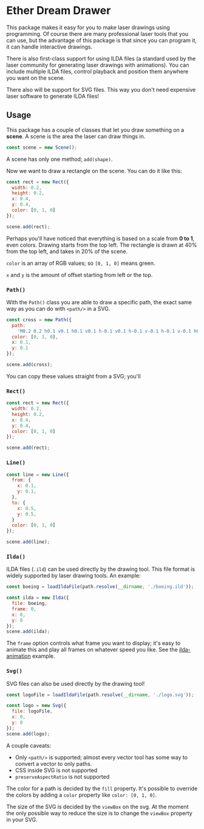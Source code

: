 # Ether Dream Drawer

This package makes it easy for you to make laser drawings using programming. Of course there are many professional laser tools that you can use, but the advantage of this package is that since you can program it, it can handle interactive drawings.

There is also first-class support for using ILDA files (a standard used by the laser community for generating laser drawings with animations). You can include multiple ILDA files, control playback and position them anywhere you want on the scene.

There also will be support for SVG files. This way you don't need expensive laser software to generate ILDA files!

## Usage

This package has a couple of classes that let you draw something on a **scene**. A scene is the area the laser can draw things in.

```js
const scene = new Scene();
```

A scene has only one method; `add(shape)`.

Now we want to draw a rectangle on the scene. You can do it like this:

```js
const rect = new Rect({
  width: 0.2,
  height: 0.2,
  x: 0.4,
  y: 0.4,
  color: [0, 1, 0]
});

scene.add(rect);
```

Perhaps you'll have noticed that everything is based on a scale from **0 to 1**, even colors. Drawing starts from the top left. The rectangle is drawn at 40% from the top left, and takes in 20% of the scene.

`color` is an array of RGB values; so `[0, 1, 0]` means green.

`x` and `y` is the amount of offset starting from left or the top.

### `Path()`

With the `Path()` class you are able to draw a specific path, the exact same way as you can do with `<path/>` in a SVG.

```js
const cross = new Path({
  path:
    'M0.2 0.2 h0.1 v0.1 h0.1 v0.1 h-0.1 v0.1 h-0.1 v-0.1 h-0.1 v-0.1 h0.1 z',
  color: [0, 1, 0],
  x: 0.1,
  y: 0.1
});

scene.add(cross);
```

You can copy these values straight from a SVG; you'll

### `Rect()`

```js
const rect = new Rect({
  width: 0.2,
  height: 0.2,
  x: 0.4,
  y: 0.4,
  color: [0, 1, 0]
});

scene.add(rect);
```

### `Line()`

```js
const line = new Line({
  from: {
    x: 0.1,
    y: 0.1,
  },
  to: {
    x: 0.5,
    y: 0.5,
  }
  color: [0, 1, 0]
});

scene.add(line);
```

### `Ilda()`

ILDA files (`.ild`) can be used directly by the drawing tool. This file format is widely supported by laser drawing tools. An example:

```js
const boeing = loadIldaFile(path.resolve(__dirname, './boeing.ild'));

const ilda = new Ilda({
  file: boeing,
  frame: 0,
  x: 0,
  y: 0
});
scene.add(ilda);
```

The `frame` option controls what frame you want to display; it's easy to animate this and play all frames on whatever speed you like. See the [ilda-animation](https://github.com/Volst/ether-dream-tools/tree/master/examples/ilda-animation) example.

### `Svg()`

SVG files can also be used directly by the drawing tool!

```js
const logoFile = loadIldaFile(path.resolve(__dirname, './logo.svg'));

const logo = new Svg({
  file: logoFile,
  x: 0,
  y: 0
});
scene.add(logo);
```

A couple caveats:

- Only `<path/>` is supported; almost every vector tool has some way to convert a vector to only paths.
- CSS inside SVG is not supported
- `preserveAspectRatio` is not supported

The color for a path is decided by the `fill` property. It's possible to override the colors by adding a `color` property like `color: [0, 1, 0]`.

The size of the SVG is decided by the `viewBox` on the svg. At the moment the only possible way to reduce the size is to change the `viewBox` property in your SVG.
